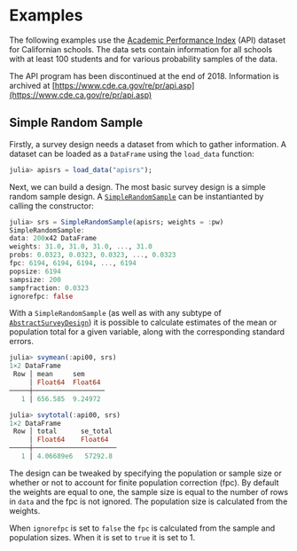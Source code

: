 # Examples

The following examples use the
[Academic Performance Index](https://r-survey.r-forge.r-project.org/survey/html/api.html)
(API) dataset for Californian schools. The data sets contain information for all schools
with at least 100 students and for various probability samples of the data.

The API program has been discontinued at the end of 2018. Information is archived at
[https://www.cde.ca.gov/re/pr/api.asp](https://www.cde.ca.gov/re/pr/api.asp)

## Simple Random Sample

Firstly, a survey design needs a dataset from which to gather information. A dataset
can be loaded as a `DataFrame` using the `load_data` function:

```julia
julia> apisrs = load_data("apisrs");
```

Next, we can build a design. The most basic survey design is a simple random sample design.
A [`SimpleRandomSample`](@ref) can be instantianted by calling the constructor:

```julia
julia> srs = SimpleRandomSample(apisrs; weights = :pw)
SimpleRandomSample:
data: 200x42 DataFrame
weights: 31.0, 31.0, 31.0, ..., 31.0
probs: 0.0323, 0.0323, 0.0323, ..., 0.0323
fpc: 6194, 6194, 6194, ..., 6194
popsize: 6194
sampsize: 200
sampfraction: 0.0323
ignorefpc: false
```

With a `SimpleRandomSample` (as well as with any subtype of [`AbstractSurveyDesign`](@ref))
it is possible to calculate estimates of the mean or population total for a given variable,
along with the corresponding standard errors.

```julia
julia> svymean(:api00, srs)
1×2 DataFrame
 Row │ mean     sem     
     │ Float64  Float64 
─────┼──────────────────
   1 │ 656.585  9.24972

julia> svytotal(:api00, srs)
1×2 DataFrame
 Row │ total      se_total 
     │ Float64    Float64  
─────┼─────────────────────
   1 │ 4.06689e6   57292.8
```

The design can be tweaked by specifying the population or sample size or whether
or not to account for finite population correction (fpc). By default the weights
are equal to one, the sample size is equal to the number of rows in `data` and the
fpc is not ignored. The population size is calculated from the weights.

When `ignorefpc` is set to `false` the `fpc` is calculated from the sample and population
sizes. When it is set to `true` it is set to 1.
